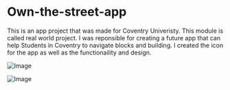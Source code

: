 # Own-the-street-app

This is an app project that was made for Coventry Univeristy. This module is called real world project. I was reponsible for creating a future app that can help Students in Coventry to navigate blocks and building. I created the icon for the app as well as the functionaility and design.

![Image](https://github.com/ray5120/Own-the-street-app/blob/master/Fingerprints/Untitled.png?raw=true)

![Image](https://github.com/ray5120/Own-the-street-app/blob/master/Fingerprints/b.png?raw=true)
